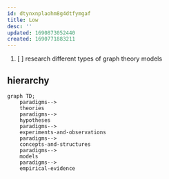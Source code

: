 ```yaml
---
id: dtynxnplaohm8g4dtfymgaf
title: Low
desc: ''
updated: 1690873052440
created: 1690771883211
---
```


1. [ ] research different types of graph theory models
## hierarchy
```mermaid
graph TD;
    paradigms-->
    theories
    paradigms-->
    hypotheses
    paradigms-->
    experiments-and-observations
    paradigms-->
    concepts-and-structures
    paradigms-->
    models
    paradigms-->
    empirical-evidence
```